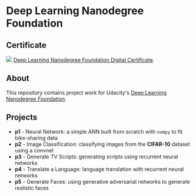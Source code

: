 # Deep Learning Nanodegree Foundation
## Certificate
![](certificate.png)
[Deep Learning Nanodegree
Foundation Digital Certificate](https://confirm.udacity.com/VKK6VN5S).

## About

This repository contains project work for Udacity's [Deep Learning Nanodegree
Foundation](https://udacity.com/course/nd101).

## Projects

- **p1** - Neural Network: a simple ANN built from scratch with `numpy` to
  fit bike-sharing data
- **p2** - Image Classification: classifying images from the **CIFAR-10**
  dataset using a convnet
- **p3** - Generate TV Scripts: generating scripts using recurrent neural
  networks
- **p4** - Translate a Language: language translation with recurrent neural
  networks
- **p5** - Generate Faces: using generative adversarial networks to generate
  realistic faces
